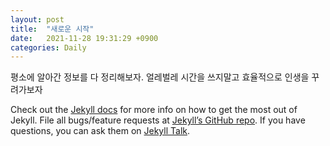 ```yaml
---
layout: post
title:  "새로운 시작"
date:   2021-11-28 19:31:29 +0900
categories: Daily
---
```


평소에 알아간 정보를 다 정리해보자. 
얼레벌레 시간을 쓰지말고 효율적으로 인생을 꾸려가보자

Check out the [Jekyll docs][jekyll-docs] for more info on how to get the most out of Jekyll. File all bugs/feature requests at [Jekyll’s GitHub repo][jekyll-gh]. If you have questions, you can ask them on [Jekyll Talk][jekyll-talk].

[jekyll-docs]: https://jekyllrb.com/docs/home
[jekyll-gh]:   https://github.com/jekyll/jekyll
[jekyll-talk]: https://talk.jekyllrb.com/

